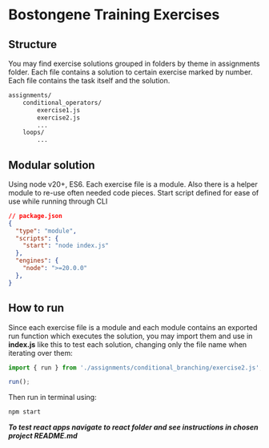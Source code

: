 # Bostongene Training Exercises

## Structure

You may find exercise solutions grouped in folders by theme in assignments folder. Each file contains a solution to certain exercise marked by number. Each file contains the task itself and the solution.

```sh
assignments/
    conditional_operators/
        exercise1.js
        exercise2.js
        ...
    loops/
        ...
```

## Modular solution

Using node v20+, ES6. Each exercise file is a module. Also there is a helper module to re-use often needed code pieces.
Start script defined for ease of use while running through CLI

```json
// package.json
{
  "type": "module",
  "scripts": {
    "start": "node index.js"
  },
  "engines": {
    "node": ">=20.0.0"
  },
}
```

## How to run

Since each exercise file is a module and each module contains an exported run function which executes the solution, you may import them and use in **index.js** like this to test each solution, changing only the file name when iterating over them:

```js
import { run } from './assignments/conditional_branching/exercise2.js';

run();
```

Then run in terminal using:

```sh
npm start
```

***To test react apps navigate to react folder and see instructions in chosen project README.md***
